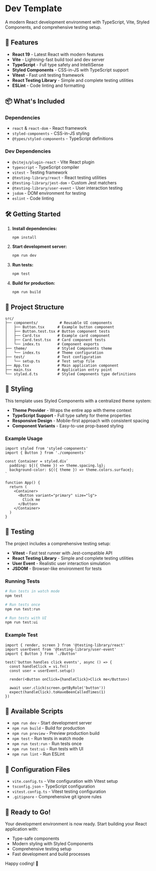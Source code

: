 # Dev Template

A modern React development environment with TypeScript, Vite, Styled Components, and comprehensive testing setup.

## 🚀 Features

- **React 19** - Latest React with modern features
- **Vite** - Lightning-fast build tool and dev server
- **TypeScript** - Full type safety and IntelliSense
- **Styled Components** - CSS-in-JS with TypeScript support
- **Vitest** - Fast unit testing framework
- **React Testing Library** - Simple and complete testing utilities
- **ESLint** - Code linting and formatting

## 📦 What's Included

### Dependencies
- `react` & `react-dom` - React framework
- `styled-components` - CSS-in-JS styling
- `@types/styled-components` - TypeScript definitions

### Dev Dependencies
- `@vitejs/plugin-react` - Vite React plugin
- `typescript` - TypeScript compiler
- `vitest` - Testing framework
- `@testing-library/react` - React testing utilities
- `@testing-library/jest-dom` - Custom Jest matchers
- `@testing-library/user-event` - User interaction testing
- `jsdom` - DOM environment for testing
- `eslint` - Code linting

## 🛠️ Getting Started

1. **Install dependencies:**
   ```bash
   npm install
   ```

2. **Start development server:**
   ```bash
   npm run dev
   ```

3. **Run tests:**
   ```bash
   npm test
   ```

4. **Build for production:**
   ```bash
   npm run build
   ```

## 📁 Project Structure

```
src/
├── components/          # Reusable UI components
│   ├── Button.tsx      # Example button component
│   ├── Button.test.tsx # Button component tests
│   ├── Card.tsx        # Example card component
│   ├── Card.test.tsx   # Card component tests
│   └── index.ts        # Component exports
├── theme/              # Styled Components theme
│   └── index.ts        # Theme configuration
├── test/               # Test configuration
│   └── setup.ts        # Test setup file
├── App.tsx             # Main application component
├── main.tsx            # Application entry point
└── styled.d.ts         # Styled Components type definitions
```

## 🎨 Styling

This template uses Styled Components with a centralized theme system:

- **Theme Provider** - Wraps the entire app with theme context
- **TypeScript Support** - Full type safety for theme properties
- **Responsive Design** - Mobile-first approach with consistent spacing
- **Component Variants** - Easy-to-use prop-based styling

### Example Usage

```tsx
import styled from 'styled-components'
import { Button } from './components'

const Container = styled.div`
  padding: ${({ theme }) => theme.spacing.lg};
  background-color: ${({ theme }) => theme.colors.surface};
`

function App() {
  return (
    <Container>
      <Button variant="primary" size="lg">
        Click me
      </Button>
    </Container>
  )
}
```

## 🧪 Testing

The project includes a comprehensive testing setup:

- **Vitest** - Fast test runner with Jest-compatible API
- **React Testing Library** - Simple and complete testing utilities
- **User Event** - Realistic user interaction simulation
- **JSDOM** - Browser-like environment for tests

### Running Tests

```bash
# Run tests in watch mode
npm test

# Run tests once
npm run test:run

# Run tests with UI
npm run test:ui
```

### Example Test

```tsx
import { render, screen } from '@testing-library/react'
import userEvent from '@testing-library/user-event'
import { Button } from './Button'

test('button handles click events', async () => {
  const handleClick = vi.fn()
  const user = userEvent.setup()
  
  render(<Button onClick={handleClick}>Click me</Button>)
  
  await user.click(screen.getByRole('button'))
  expect(handleClick).toHaveBeenCalledTimes(1)
})
```

## 📝 Available Scripts

- `npm run dev` - Start development server
- `npm run build` - Build for production
- `npm run preview` - Preview production build
- `npm test` - Run tests in watch mode
- `npm run test:run` - Run tests once
- `npm run test:ui` - Run tests with UI
- `npm run lint` - Run ESLint

## 🔧 Configuration Files

- `vite.config.ts` - Vite configuration with Vitest setup
- `tsconfig.json` - TypeScript configuration
- `vitest.config.ts` - Vitest testing configuration
- `.gitignore` - Comprehensive git ignore rules

## 🚀 Ready to Go!

Your development environment is now ready. Start building your React application with:

- Type-safe components
- Modern styling with Styled Components
- Comprehensive testing setup
- Fast development and build processes

Happy coding! 🎉
